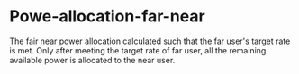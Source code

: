 # Powe-allocation-far-near
The fair near power allocation  calculated such that the far user's target rate is met. Only after meeting the target rate of far user, all the remaining available power is allocated to the near user.
